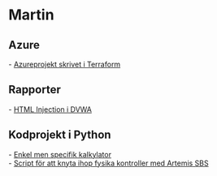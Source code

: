 <h1>Martin</h1>

<h2>Azure</h2>
- <a href="https://github.com/Stugo/Secure-access-workloads">Azureprojekt skrivet i Terraform</a>


<h2>Rapporter</h2>
- <a href="https://github.com/Stugo/HTML-Injection-i-DVWA">HTML Injection i DVWA</a>

<h2>Kodprojekt i Python</h2>
- <a href="https://github.com/Stugo/Stycktider">Enkel men specifik kalkylator</a> <br>
- <a href="https://github.com/Stugo/ArtemisJoystickControl">Script för att knyta ihop fysika kontroller med Artemis SBS </a>

<!--
Hello, lets talk!
-->
